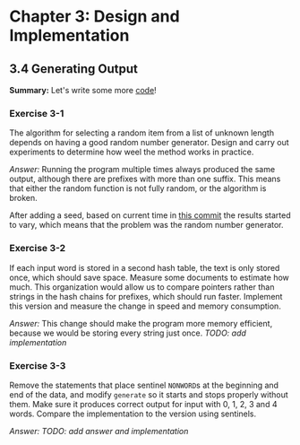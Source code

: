 # Chapter 3: Design and Implementation

## 3.4 Generating Output

**Summary:** Let's write some more [code](output.c)!

### Exercise 3-1

The algorithm for selecting a random item from a list of unknown length depends on having a good random number generator.
Design and carry out experiments to determine how weel the method works in practice.

_Answer:_ Running the program multiple times always produced the same output, although there are prefixes with more than
one suffix. This means that either the random function is not fully random, or the algorithm is broken.

After adding a seed, based on current time in [this commit](https://github.com/asankov/the-practice-of-programming/commit/bf10c68f853ae3997fd445dc169443297a707fb8) the results started to vary, which
means that the problem was the random number generator.

### Exercise 3-2

If each input word is stored in a second hash table, the text is only stored once, which should save space.
Measure some documents to estimate how much. This organization would allow us to compare pointers rather than strings
in the hash chains for prefixes, which should run faster. Implement this version and measure the change in speed
and memory consumption.

_Answer:_ This change should make the program more memory efficient, because we would be storing every string just once.
_TODO: add implementation_

### Exercise 3-3

Remove the statements that place sentinel `NONWORD`s at the beginning and end of the data, and modify `generate`
so it starts and stops properly without them. Make sure it produces correct output for input with 0, 1, 2, 3 and 4 words.
Compare the implementation to the version using sentinels.

_Answer:_ _TODO: add answer and implementation_
